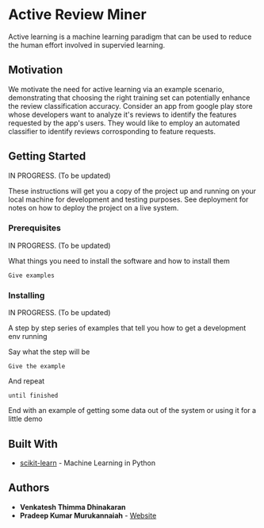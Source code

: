 
# Active Review Miner

Active learning is a machine learning paradigm that can be used to reduce the human effort involved in supervied learning.

## Motivation

We motivate the need for active learning via an example scenario, demonstrating that choosing the right training set can potentially enhance the review classification accuracy. Consider an app from google play store whose developers want to analyze it's reviews to identify the features requested by the app's users. They would like to employ an automated classifier to identify reviews corrosponding to feature requests.

## Getting Started

IN PROGRESS. (To be updated)

These instructions will get you a copy of the project up and running on your local machine for development and testing purposes. See deployment for notes on how to deploy the project on a live system.

### Prerequisites

IN PROGRESS. (To be updated)

What things you need to install the software and how to install them

```
Give examples
```

### Installing

IN PROGRESS. (To be updated)

A step by step series of examples that tell you how to get a development env running

Say what the step will be

```
Give the example
```

And repeat

```
until finished
```

End with an example of getting some data out of the system or using it for a little demo


## Built With

* [scikit-learn](http://scikit-learn.org/stable/index.html) - Machine Learning in Python



## Authors

* **Venkatesh Thimma Dhinakaran**
* **Pradeep Kumar Murukannaiah** - [Website](http://www.se.rit.edu/~pkm/)

